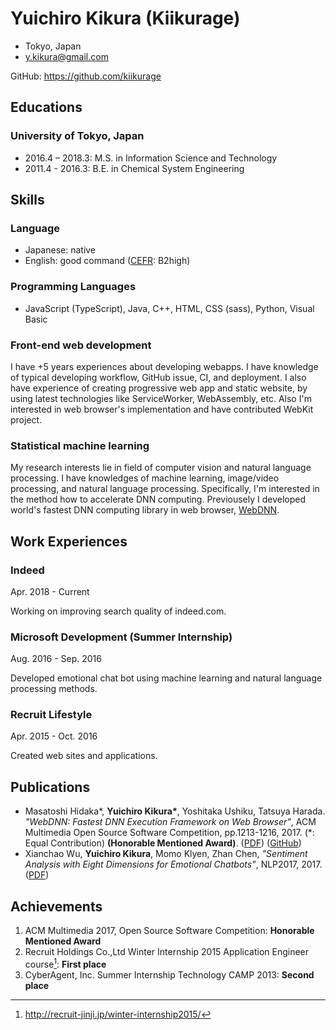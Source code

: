 # Yuichiro Kikura (Kiikurage)

- Tokyo, Japan
- y.kikura@gmail.com

GitHub: https://github.com/kiikurage

## Educations

### University of Tokyo, Japan

- 2016.4 – 2018.3: M.S. in Information Science and Technology
- 2011.4 - 2016.3: B.E. in Chemical System Engineering

## Skills

### Language

- Japanese: native
- English: good command ([CEFR](https://www.coe.int/en/web/common-european-framework-reference-languages/level-descriptions): B2high)

### Programming Languages

- JavaScript (TypeScript), Java, C++, HTML, CSS (sass), Python, Visual Basic

### Front-end web development

I have +5 years experiences about developing webapps. I have knowledge of typical developing workflow, GitHub issue, CI, and deployment. I also have experience of creating progressive web app and static website, by using latest technologies like ServiceWorker, WebAssembly, etc. Also I'm interested in web browser's implementation and have contributed WebKit project.

### Statistical machine learning

My research interests lie in field of computer vision and natural language processing. I have knowledges of machine learning, image/video processing, and natural language processing. Specifically, I'm interested in the method how to accelerate DNN computing. Previousely I developed world's fastest DNN computing library in web browser, [WebDNN](https://github.com/mil-tokyo/webdnn).

## Work Experiences

### Indeed

Apr. 2018 - Current

Working on improving search quality of indeed.com.

### Microsoft Development (Summer Internship)

Aug. 2016 - Sep. 2016	

Developed emotional chat bot using machine learning and natural language processing methods.

### Recruit Lifestyle

Apr. 2015 - Oct. 2016

Created web sites and applications.

## Publications

- Masatoshi Hidaka*, **Yuichiro Kikura\***, Yoshitaka Ushiku, Tatsuya Harada. *"WebDNN: Fastest DNN Execution Framework on Web Browser"*, ACM Multimedia Open Source Software Competition, pp.1213-1216, 2017. (*: Equal Contribution) **(Honorable Mentioned Award)**. ([PDF](https://dl.acm.org/citation.cfm?id=3129394&CFID=823516177&CFTOKEN=78760111)) ([GitHub](https://github.com/mil-tokyo/webdnn))
- Xianchao Wu, **Yuichiro Kikura**, Momo Klyen, Zhan Chen, *"Sentiment Analysis with Eight Dimensions for Emotional Chatbots"*, NLP2017, 2017. ([PDF](http://www.anlp.jp/proceedings/annual_meeting/2017/pdf_dir/C5-2.pdf))

## Achievements

1.  ACM Multimedia 2017, Open Source Software Competition: **Honorable Mentioned Award**
2.	Recruit Holdings Co.,Ltd Winter Internship 2015 Application Engineer course[^1]: **First place**
3.	CyberAgent, Inc. Summer Internship Technology CAMP 2013: **Second place**

[^1]: http://recruit-jinji.jp/winter-internship2015/
